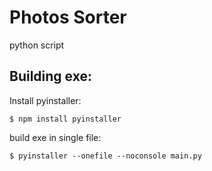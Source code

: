 # Photos Sorter
python script

## Building exe:
Install pyinstaller: 
```
$ npm install pyinstaller
```

build exe in single file: 
```
$ pyinstaller --onefile --noconsole main.py
```

